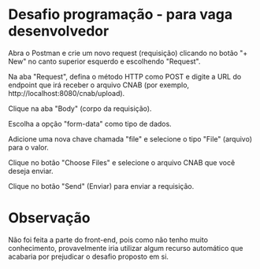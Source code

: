 # Desafio programação - para vaga desenvolvedor

Abra o Postman e crie um novo request (requisição) clicando no botão "+ New" no canto superior esquerdo e escolhendo "Request".

Na aba "Request", defina o método HTTP como POST e digite a URL do endpoint que irá receber o arquivo CNAB (por exemplo, http://localhost:8080/cnab/upload).

Clique na aba "Body" (corpo da requisição).

Escolha a opção "form-data" como tipo de dados.

Adicione uma nova chave chamada "file" e selecione o tipo "File" (arquivo) para o valor.

Clique no botão "Choose Files" e selecione o arquivo CNAB que você deseja enviar.

Clique no botão "Send" (Enviar) para enviar a requisição.

# Observação

Não foi feita a parte do front-end, pois como não tenho muito conhecimento, provavelmente iria utilizar algum recurso automático que acabaria por prejudicar o desafio proposto em si.
